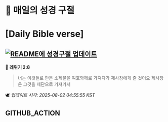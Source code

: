 # 🙏 매일의 성경 구절
# [Daily Bible verse]
## [![README에 성경구절 업데이트](https://github.com/DONGSUKA/first_test/actions/workflows/update-readme-bible.yml/badge.svg)](https://github.com/DONGSUKA/first_test/actions/workflows/update-readme-bible.yml)
<!-- START_BIBLE_VERSE -->
📖 **레위기 2:8**
> 너는 이것들로 만든 소제물을 여호와께로 가져다가 제사장에게 줄 것이요 제사장은 그것을 제단으로 가져가서

🕊️ _업데이트 시각: 2025-08-02 04:55:55 KST_
  <!-- END_BIBLE_VERSE -->
## GITHUB_ACTION
